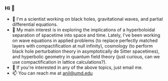 ### Hi 👋

- 🔭 I'm a scientist working on black holes, gravitational waves, and partial differential equations.
- 🌱 My main interest is in exploring the implications of a hyperboloidal separation of spacetime into space and time. Lately, I've been working on wave equations in applied problems (to replace perfectly matched layers with compactification at null infinity), cosmology (to perform black hole perturbation theory in asymptotically de Sitter spacetimes), and hyperbolic geometry in quantum field theory (just curious, can we use compactification in lattice calculations?).
- 👯 If you're interested in any of the above topics, just email me.
- 📫 You can reach me at anil@umd.edu
